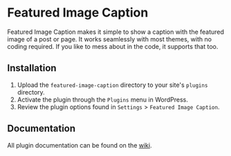 # Featured Image Caption
Featured Image Caption makes it simple to show a caption with the featured image of a post or page. It works seamlessly with most themes, with no coding required. If you like to mess about in the code, it supports that too.

## Installation
1. Upload the `featured-image-caption` directory to your site's `plugins` directory.
2. Activate the plugin through the `Plugins` menu in WordPress.
3. Review the plugin options found in `Settings` > `Featured Image Caption`.

## Documentation
All plugin documentation can be found on the [wiki](https://github.com/cconover/wp-featured-image-caption/wiki).
